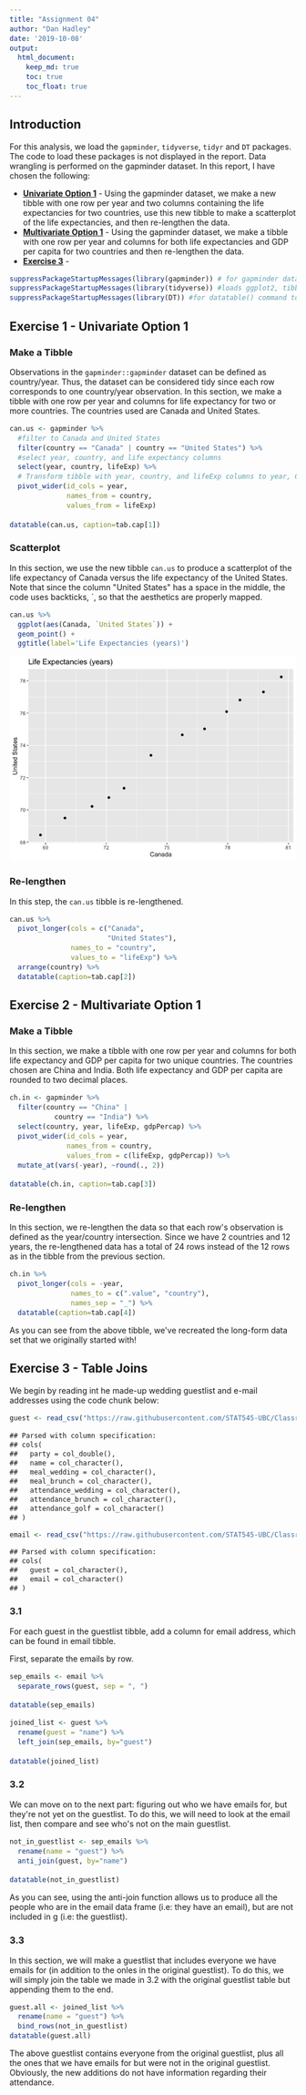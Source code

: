 ```yaml
---
title: "Assignment 04"
author: "Dan Hadley"
date: '2019-10-08'
output: 
  html_document:
    keep_md: true
    toc: true
    toc_float: true
---
```




## Introduction

For this analysis, we load the `gapminder`, `tidyverse`, `tidyr` and `DT` packages.  The code to load these packages is not displayed in the report.  Data wrangling is performed on the gapminder dataset.  In this report, I have chosen the following:

  * [__Univariate Option 1__](#exercise-1---univariate-option-1) - Using the gapminder dataset, we make a new tibble with one row per year and two columns containing the life expectancies for two countries, use this new tibble to make a scatterplot of the life expectancies, and then re-lengthen the data.
  * [__Multivariate Option 1__](#exercise-2---multivariate-option-1) - Using the gapminder dataset, we make a tibble with one row per year and columns for both life expectancies and GDP per capita for two countries and then re-lengthen the data.
  * [__Exercise 3__](#exercise-3---table-joins) - 


```r
suppressPackageStartupMessages(library(gapminder)) # for gapminder dataset
suppressPackageStartupMessages(library(tidyverse)) #loads ggplot2, tibble, tidyr, dplyr packages
suppressPackageStartupMessages(library(DT)) #for datatable() command to display datatables
```

## Exercise 1 - Univariate Option 1

### Make a Tibble

Observations in the `gapminder::gapminder` dataset can be defined as country/year.  Thus, the dataset can be considered tidy since each row corresponds to one country/year observation.  In this section, we make a tibble with one row per year and columns for life expectancy for two or more countries.  The countries used are Canada and United States.


```r
can.us <- gapminder %>% 
  #filter to Canada and United States
  filter(country == "Canada" | country == "United States") %>% 
  #select year, country, and life expectancy columns
  select(year, country, lifeExp) %>% 
  # Transform tibble with year, country, and lifeExp columns to year, Canada and United States with life expectancies
  pivot_wider(id_cols = year,
              names_from = country,
              values_from = lifeExp)

datatable(can.us, caption=tab.cap[1])
```

<!--html_preserve--><div id="htmlwidget-87ca2c710ca686940952" style="width:100%;height:auto;" class="datatables html-widget"></div>
<script type="application/json" data-for="htmlwidget-87ca2c710ca686940952">{"x":{"filter":"none","caption":"<caption>Table 1: Life expectancies (years) for Canada and the United States<\/caption>","data":[["1","2","3","4","5","6","7","8","9","10","11","12"],[1952,1957,1962,1967,1972,1977,1982,1987,1992,1997,2002,2007],[68.75,69.96,71.3,72.13,72.88,74.21,75.76,76.86,77.95,78.61,79.77,80.653],[68.44,69.49,70.21,70.76,71.34,73.38,74.65,75.02,76.09,76.81,77.31,78.242]],"container":"<table class=\"display\">\n  <thead>\n    <tr>\n      <th> <\/th>\n      <th>year<\/th>\n      <th>Canada<\/th>\n      <th>United States<\/th>\n    <\/tr>\n  <\/thead>\n<\/table>","options":{"columnDefs":[{"className":"dt-right","targets":[1,2,3]},{"orderable":false,"targets":0}],"order":[],"autoWidth":false,"orderClasses":false}},"evals":[],"jsHooks":[]}</script><!--/html_preserve-->

### Scatterplot

In this section, we use the new tibble `can.us` to produce a scatterplot of the life expectancy of Canada versus the life expectancy of the United States.  Note that since the column "United States" has a space in the middle, the code uses backticks, \`, so that the aesthetics are properly mapped.


```r
can.us %>% 
  ggplot(aes(Canada, `United States`)) +
  geom_point() +
  ggtitle(label='Life Expectancies (years)')
```

![Figure 1: Scatterplot of life expectancies between Canada and the United States](hw04_files/Q1.2-1.png)

### Re-lengthen 

In this step, the `can.us` tibble is re-lengthened.


```r
can.us %>% 
  pivot_longer(cols = c("Canada",
                        "United States"),
               names_to = "country",
               values_to = "lifeExp") %>% 
  arrange(country) %>% 
  datatable(caption=tab.cap[2])
```

<!--html_preserve--><div id="htmlwidget-fc109dcb970996908c9a" style="width:100%;height:auto;" class="datatables html-widget"></div>
<script type="application/json" data-for="htmlwidget-fc109dcb970996908c9a">{"x":{"filter":"none","caption":"<caption>Table 2: Re-lengthened dataset for life expectancies for Canada and the United States<\/caption>","data":[["1","2","3","4","5","6","7","8","9","10","11","12","13","14","15","16","17","18","19","20","21","22","23","24"],[1952,1957,1962,1967,1972,1977,1982,1987,1992,1997,2002,2007,1952,1957,1962,1967,1972,1977,1982,1987,1992,1997,2002,2007],["Canada","Canada","Canada","Canada","Canada","Canada","Canada","Canada","Canada","Canada","Canada","Canada","United States","United States","United States","United States","United States","United States","United States","United States","United States","United States","United States","United States"],[68.75,69.96,71.3,72.13,72.88,74.21,75.76,76.86,77.95,78.61,79.77,80.653,68.44,69.49,70.21,70.76,71.34,73.38,74.65,75.02,76.09,76.81,77.31,78.242]],"container":"<table class=\"display\">\n  <thead>\n    <tr>\n      <th> <\/th>\n      <th>year<\/th>\n      <th>country<\/th>\n      <th>lifeExp<\/th>\n    <\/tr>\n  <\/thead>\n<\/table>","options":{"columnDefs":[{"className":"dt-right","targets":[1,3]},{"orderable":false,"targets":0}],"order":[],"autoWidth":false,"orderClasses":false}},"evals":[],"jsHooks":[]}</script><!--/html_preserve-->

## Exercise 2 - Multivariate Option 1

### Make a Tibble

In this section, we make a tibble with one row per year and columns for both life expectancy and GDP per capita for two unique countries.  The countries chosen are China and India.  Both life expectancy and GDP per capita are rounded to two decimal places.


```r
ch.in <- gapminder %>% 
  filter(country == "China" |
           country == "India") %>% 
  select(country, year, lifeExp, gdpPercap) %>% 
  pivot_wider(id_cols = year,
              names_from = country,
              values_from = c(lifeExp, gdpPercap)) %>% 
  mutate_at(vars(-year), ~round(., 2))

datatable(ch.in, caption=tab.cap[3])
```

<!--html_preserve--><div id="htmlwidget-8b10d14fd7a741b5a4d4" style="width:100%;height:auto;" class="datatables html-widget"></div>
<script type="application/json" data-for="htmlwidget-8b10d14fd7a741b5a4d4">{"x":{"filter":"none","caption":"<caption>Table 3: Life expectancies (years) and GDP per capitas ($US-inflation adjusted) for China and India<\/caption>","data":[["1","2","3","4","5","6","7","8","9","10","11","12"],[1952,1957,1962,1967,1972,1977,1982,1987,1992,1997,2002,2007],[44,50.55,44.5,58.38,63.12,63.97,65.53,67.27,68.69,70.43,72.03,72.96],[37.37,40.25,43.6,47.19,50.65,54.21,56.6,58.55,60.22,61.77,62.88,64.7],[400.45,575.99,487.67,612.71,676.9,741.24,962.42,1378.9,1655.78,2289.23,3119.28,4959.11],[546.57,590.06,658.35,700.77,724.03,813.34,855.72,976.51,1164.41,1458.82,1746.77,2452.21]],"container":"<table class=\"display\">\n  <thead>\n    <tr>\n      <th> <\/th>\n      <th>year<\/th>\n      <th>lifeExp_China<\/th>\n      <th>lifeExp_India<\/th>\n      <th>gdpPercap_China<\/th>\n      <th>gdpPercap_India<\/th>\n    <\/tr>\n  <\/thead>\n<\/table>","options":{"columnDefs":[{"className":"dt-right","targets":[1,2,3,4,5]},{"orderable":false,"targets":0}],"order":[],"autoWidth":false,"orderClasses":false}},"evals":[],"jsHooks":[]}</script><!--/html_preserve-->

### Re-lengthen

In this section, we re-lengthen the data so that each row's observation is defined as the year/country intersection.  Since we have 2 countries and 12 years, the re-lengthened data has a total of 24 rows instead of the 12 rows as in the tibble from the previous section.


```r
ch.in %>% 
  pivot_longer(cols = -year,
               names_to = c(".value", "country"),
               names_sep = "_") %>% 
  datatable(caption=tab.cap[4])
```

<!--html_preserve--><div id="htmlwidget-efe32b338d3754afaa01" style="width:100%;height:auto;" class="datatables html-widget"></div>
<script type="application/json" data-for="htmlwidget-efe32b338d3754afaa01">{"x":{"filter":"none","caption":"<caption>Table 4: Re-lengthed dataset from Table 3<\/caption>","data":[["1","2","3","4","5","6","7","8","9","10","11","12","13","14","15","16","17","18","19","20","21","22","23","24"],[1952,1952,1957,1957,1962,1962,1967,1967,1972,1972,1977,1977,1982,1982,1987,1987,1992,1992,1997,1997,2002,2002,2007,2007],["China","India","China","India","China","India","China","India","China","India","China","India","China","India","China","India","China","India","China","India","China","India","China","India"],[44,37.37,50.55,40.25,44.5,43.6,58.38,47.19,63.12,50.65,63.97,54.21,65.53,56.6,67.27,58.55,68.69,60.22,70.43,61.77,72.03,62.88,72.96,64.7],[400.45,546.57,575.99,590.06,487.67,658.35,612.71,700.77,676.9,724.03,741.24,813.34,962.42,855.72,1378.9,976.51,1655.78,1164.41,2289.23,1458.82,3119.28,1746.77,4959.11,2452.21]],"container":"<table class=\"display\">\n  <thead>\n    <tr>\n      <th> <\/th>\n      <th>year<\/th>\n      <th>country<\/th>\n      <th>lifeExp<\/th>\n      <th>gdpPercap<\/th>\n    <\/tr>\n  <\/thead>\n<\/table>","options":{"columnDefs":[{"className":"dt-right","targets":[1,3,4]},{"orderable":false,"targets":0}],"order":[],"autoWidth":false,"orderClasses":false}},"evals":[],"jsHooks":[]}</script><!--/html_preserve-->
As you can see from the above tibble, we've recreated the long-form data set that we originally started with!

## Exercise 3 - Table Joins

We begin by reading int he made-up wedding guestlist and e-mail addresses using the code chunk below:


```r
guest <- read_csv("https://raw.githubusercontent.com/STAT545-UBC/Classroom/master/data/wedding/attend.csv")
```

```
## Parsed with column specification:
## cols(
##   party = col_double(),
##   name = col_character(),
##   meal_wedding = col_character(),
##   meal_brunch = col_character(),
##   attendance_wedding = col_character(),
##   attendance_brunch = col_character(),
##   attendance_golf = col_character()
## )
```

```r
email <- read_csv("https://raw.githubusercontent.com/STAT545-UBC/Classroom/master/data/wedding/emails.csv")
```

```
## Parsed with column specification:
## cols(
##   guest = col_character(),
##   email = col_character()
## )
```

### 3.1 
For each guest in the guestlist tibble, add a column for email address, which can be found in email tibble.

First, separate the emails by row.

```r
sep_emails <- email %>% 
  separate_rows(guest, sep = ", ")

datatable(sep_emails)
```

<!--html_preserve--><div id="htmlwidget-804a73018f02a2318451" style="width:100%;height:auto;" class="datatables html-widget"></div>
<script type="application/json" data-for="htmlwidget-804a73018f02a2318451">{"x":{"filter":"none","data":[["1","2","3","4","5","6","7","8","9","10","11","12","13","14","15","16","17","18","19","20","21","22","23","24","25","26","27","28"],["Sommer Medrano","Phillip Medrano","Blanka Medrano","Emaan Medrano","Blair Park","Nigel Webb","Sinead English","Ayra Marks","Jolene Welsh","Hayley Booker","Amayah Sanford","Erika Foley","Ciaron Acosta","Diana Stuart","Daisy-May Caldwell","Martin Caldwell","Violet Caldwell","Nazifa Caldwell","Eric Caldwell","Rosanna Bird","Kurtis Frost","Huma Stokes","Samuel Rutledge","Eddison Collier","Stewart Nicholls","Turner Jones","Albert Marshall","Vivian Marshall"],["sommm@gmail.com","sommm@gmail.com","sommm@gmail.com","sommm@gmail.com","bpark@gmail.com","bpark@gmail.com","singlish@hotmail.ca","marksa42@gmail.com","jw1987@hotmail.com","jw1987@hotmail.com","erikaaaaaa@gmail.com","erikaaaaaa@gmail.com","shining_ciaron@gmail.com","doodledianastu@gmail.com","caldwellfamily5212@gmail.com","caldwellfamily5212@gmail.com","caldwellfamily5212@gmail.com","caldwellfamily5212@gmail.com","caldwellfamily5212@gmail.com","rosy1987b@gmail.com","rosy1987b@gmail.com","humastokes@gmail.com","humastokes@gmail.com","eddison.collier@gmail.com","eddison.collier@gmail.com","tjjones12@hotmail.ca","themarshallfamily1234@gmail.com","themarshallfamily1234@gmail.com"]],"container":"<table class=\"display\">\n  <thead>\n    <tr>\n      <th> <\/th>\n      <th>guest<\/th>\n      <th>email<\/th>\n    <\/tr>\n  <\/thead>\n<\/table>","options":{"order":[],"autoWidth":false,"orderClasses":false,"columnDefs":[{"orderable":false,"targets":0}]}},"evals":[],"jsHooks":[]}</script><!--/html_preserve-->


```r
joined_list <- guest %>% 
  rename(guest = "name") %>% 
  left_join(sep_emails, by="guest")

datatable(joined_list)
```

<!--html_preserve--><div id="htmlwidget-642218a5c54499d21d92" style="width:100%;height:auto;" class="datatables html-widget"></div>
<script type="application/json" data-for="htmlwidget-642218a5c54499d21d92">{"x":{"filter":"none","data":[["1","2","3","4","5","6","7","8","9","10","11","12","13","14","15","16","17","18","19","20","21","22","23","24","25","26","27","28","29","30"],[1,1,1,1,2,2,3,4,5,5,5,6,6,7,7,8,9,10,11,12,12,12,12,12,13,13,14,14,15,15],["Sommer Medrano","Phillip Medrano","Blanka Medrano","Emaan Medrano","Blair Park","Nigel Webb","Sinead English","Ayra Marks","Atlanta Connolly","Denzel Connolly","Chanelle Shah","Jolene Welsh","Hayley Booker","Amayah Sanford","Erika Foley","Ciaron Acosta","Diana Stuart","Cosmo Dunkley","Cai Mcdaniel","Daisy-May Caldwell","Martin Caldwell","Violet Caldwell","Nazifa Caldwell","Eric Caldwell","Rosanna Bird","Kurtis Frost","Huma Stokes","Samuel Rutledge","Eddison Collier","Stewart Nicholls"],["PENDING","vegetarian","chicken","PENDING","chicken",null,"PENDING","vegetarian","PENDING","fish","chicken",null,"vegetarian",null,"PENDING","PENDING","vegetarian","PENDING","fish","chicken","PENDING","PENDING","chicken","chicken","vegetarian","PENDING",null,"chicken","PENDING","chicken"],["PENDING","Menu C","Menu A","PENDING","Menu C",null,"PENDING","Menu B","PENDING","Menu B","Menu C",null,"Menu C","PENDING","PENDING","Menu A","Menu C","PENDING","Menu C","Menu B","PENDING","PENDING","PENDING","Menu B","Menu C","PENDING",null,"Menu C","PENDING","Menu B"],["PENDING","CONFIRMED","CONFIRMED","PENDING","CONFIRMED","CANCELLED","PENDING","PENDING","PENDING","CONFIRMED","CONFIRMED","CANCELLED","CONFIRMED","CANCELLED","PENDING","PENDING","CONFIRMED","PENDING","CONFIRMED","CONFIRMED","PENDING","PENDING","PENDING","CONFIRMED","CONFIRMED","PENDING","CANCELLED","CONFIRMED","PENDING","CONFIRMED"],["PENDING","CONFIRMED","CONFIRMED","PENDING","CONFIRMED","CANCELLED","PENDING","PENDING","PENDING","CONFIRMED","CONFIRMED","CANCELLED","CONFIRMED","PENDING","PENDING","PENDING","CONFIRMED","PENDING","CONFIRMED","CONFIRMED","PENDING","PENDING","PENDING","CONFIRMED","CONFIRMED","PENDING","CANCELLED","CONFIRMED","PENDING","CONFIRMED"],["PENDING","CONFIRMED","CONFIRMED","PENDING","CONFIRMED","CANCELLED","PENDING","PENDING","PENDING","CONFIRMED","CONFIRMED","CANCELLED","CONFIRMED","PENDING","PENDING","PENDING","CONFIRMED","PENDING","CONFIRMED","CONFIRMED","PENDING","PENDING","PENDING","CONFIRMED","CONFIRMED","PENDING","CANCELLED","CONFIRMED","PENDING","CONFIRMED"],["sommm@gmail.com","sommm@gmail.com","sommm@gmail.com","sommm@gmail.com","bpark@gmail.com","bpark@gmail.com","singlish@hotmail.ca","marksa42@gmail.com",null,null,null,"jw1987@hotmail.com","jw1987@hotmail.com","erikaaaaaa@gmail.com","erikaaaaaa@gmail.com","shining_ciaron@gmail.com","doodledianastu@gmail.com",null,null,"caldwellfamily5212@gmail.com","caldwellfamily5212@gmail.com","caldwellfamily5212@gmail.com","caldwellfamily5212@gmail.com","caldwellfamily5212@gmail.com","rosy1987b@gmail.com","rosy1987b@gmail.com","humastokes@gmail.com","humastokes@gmail.com","eddison.collier@gmail.com","eddison.collier@gmail.com"]],"container":"<table class=\"display\">\n  <thead>\n    <tr>\n      <th> <\/th>\n      <th>party<\/th>\n      <th>guest<\/th>\n      <th>meal_wedding<\/th>\n      <th>meal_brunch<\/th>\n      <th>attendance_wedding<\/th>\n      <th>attendance_brunch<\/th>\n      <th>attendance_golf<\/th>\n      <th>email<\/th>\n    <\/tr>\n  <\/thead>\n<\/table>","options":{"columnDefs":[{"className":"dt-right","targets":1},{"orderable":false,"targets":0}],"order":[],"autoWidth":false,"orderClasses":false}},"evals":[],"jsHooks":[]}</script><!--/html_preserve-->

### 3.2
We can move on to the next part: figuring out who we have emails for, but they're not yet on the guestlist. To do this, we will need to look at the email list, then compare and see who's not on the main guestlist.


```r
not_in_guestlist <- sep_emails %>%  
  rename(name = "guest") %>% 
  anti_join(guest, by="name")

datatable(not_in_guestlist)
```

<!--html_preserve--><div id="htmlwidget-e708a6f6c1f4c0d46c9f" style="width:100%;height:auto;" class="datatables html-widget"></div>
<script type="application/json" data-for="htmlwidget-e708a6f6c1f4c0d46c9f">{"x":{"filter":"none","data":[["1","2","3"],["Turner Jones","Albert Marshall","Vivian Marshall"],["tjjones12@hotmail.ca","themarshallfamily1234@gmail.com","themarshallfamily1234@gmail.com"]],"container":"<table class=\"display\">\n  <thead>\n    <tr>\n      <th> <\/th>\n      <th>name<\/th>\n      <th>email<\/th>\n    <\/tr>\n  <\/thead>\n<\/table>","options":{"order":[],"autoWidth":false,"orderClasses":false,"columnDefs":[{"orderable":false,"targets":0}]}},"evals":[],"jsHooks":[]}</script><!--/html_preserve-->

As you can see, using the anti-join function allows us to produce all the people who are in the email data frame (i.e: they have an email), but are not included in g (i.e: the guestlist). 

### 3.3 
In this section, we will make a guestlist that includes everyone we have emails for (in addition to the onles in the original guestlist). To do this, we will simply join the table we made in 3.2 with the original guestlist table but appending them to the end. 


```r
guest.all <- joined_list %>% 
  rename(name = "guest") %>% 
  bind_rows(not_in_guestlist)
datatable(guest.all)
```

<!--html_preserve--><div id="htmlwidget-193ebdb619d1a76c9fd5" style="width:100%;height:auto;" class="datatables html-widget"></div>
<script type="application/json" data-for="htmlwidget-193ebdb619d1a76c9fd5">{"x":{"filter":"none","data":[["1","2","3","4","5","6","7","8","9","10","11","12","13","14","15","16","17","18","19","20","21","22","23","24","25","26","27","28","29","30","31","32","33"],[1,1,1,1,2,2,3,4,5,5,5,6,6,7,7,8,9,10,11,12,12,12,12,12,13,13,14,14,15,15,null,null,null],["Sommer Medrano","Phillip Medrano","Blanka Medrano","Emaan Medrano","Blair Park","Nigel Webb","Sinead English","Ayra Marks","Atlanta Connolly","Denzel Connolly","Chanelle Shah","Jolene Welsh","Hayley Booker","Amayah Sanford","Erika Foley","Ciaron Acosta","Diana Stuart","Cosmo Dunkley","Cai Mcdaniel","Daisy-May Caldwell","Martin Caldwell","Violet Caldwell","Nazifa Caldwell","Eric Caldwell","Rosanna Bird","Kurtis Frost","Huma Stokes","Samuel Rutledge","Eddison Collier","Stewart Nicholls","Turner Jones","Albert Marshall","Vivian Marshall"],["PENDING","vegetarian","chicken","PENDING","chicken",null,"PENDING","vegetarian","PENDING","fish","chicken",null,"vegetarian",null,"PENDING","PENDING","vegetarian","PENDING","fish","chicken","PENDING","PENDING","chicken","chicken","vegetarian","PENDING",null,"chicken","PENDING","chicken",null,null,null],["PENDING","Menu C","Menu A","PENDING","Menu C",null,"PENDING","Menu B","PENDING","Menu B","Menu C",null,"Menu C","PENDING","PENDING","Menu A","Menu C","PENDING","Menu C","Menu B","PENDING","PENDING","PENDING","Menu B","Menu C","PENDING",null,"Menu C","PENDING","Menu B",null,null,null],["PENDING","CONFIRMED","CONFIRMED","PENDING","CONFIRMED","CANCELLED","PENDING","PENDING","PENDING","CONFIRMED","CONFIRMED","CANCELLED","CONFIRMED","CANCELLED","PENDING","PENDING","CONFIRMED","PENDING","CONFIRMED","CONFIRMED","PENDING","PENDING","PENDING","CONFIRMED","CONFIRMED","PENDING","CANCELLED","CONFIRMED","PENDING","CONFIRMED",null,null,null],["PENDING","CONFIRMED","CONFIRMED","PENDING","CONFIRMED","CANCELLED","PENDING","PENDING","PENDING","CONFIRMED","CONFIRMED","CANCELLED","CONFIRMED","PENDING","PENDING","PENDING","CONFIRMED","PENDING","CONFIRMED","CONFIRMED","PENDING","PENDING","PENDING","CONFIRMED","CONFIRMED","PENDING","CANCELLED","CONFIRMED","PENDING","CONFIRMED",null,null,null],["PENDING","CONFIRMED","CONFIRMED","PENDING","CONFIRMED","CANCELLED","PENDING","PENDING","PENDING","CONFIRMED","CONFIRMED","CANCELLED","CONFIRMED","PENDING","PENDING","PENDING","CONFIRMED","PENDING","CONFIRMED","CONFIRMED","PENDING","PENDING","PENDING","CONFIRMED","CONFIRMED","PENDING","CANCELLED","CONFIRMED","PENDING","CONFIRMED",null,null,null],["sommm@gmail.com","sommm@gmail.com","sommm@gmail.com","sommm@gmail.com","bpark@gmail.com","bpark@gmail.com","singlish@hotmail.ca","marksa42@gmail.com",null,null,null,"jw1987@hotmail.com","jw1987@hotmail.com","erikaaaaaa@gmail.com","erikaaaaaa@gmail.com","shining_ciaron@gmail.com","doodledianastu@gmail.com",null,null,"caldwellfamily5212@gmail.com","caldwellfamily5212@gmail.com","caldwellfamily5212@gmail.com","caldwellfamily5212@gmail.com","caldwellfamily5212@gmail.com","rosy1987b@gmail.com","rosy1987b@gmail.com","humastokes@gmail.com","humastokes@gmail.com","eddison.collier@gmail.com","eddison.collier@gmail.com","tjjones12@hotmail.ca","themarshallfamily1234@gmail.com","themarshallfamily1234@gmail.com"]],"container":"<table class=\"display\">\n  <thead>\n    <tr>\n      <th> <\/th>\n      <th>party<\/th>\n      <th>name<\/th>\n      <th>meal_wedding<\/th>\n      <th>meal_brunch<\/th>\n      <th>attendance_wedding<\/th>\n      <th>attendance_brunch<\/th>\n      <th>attendance_golf<\/th>\n      <th>email<\/th>\n    <\/tr>\n  <\/thead>\n<\/table>","options":{"columnDefs":[{"className":"dt-right","targets":1},{"orderable":false,"targets":0}],"order":[],"autoWidth":false,"orderClasses":false}},"evals":[],"jsHooks":[]}</script><!--/html_preserve-->

The above guestlist contains everyone from the original guestlist, plus all the ones that we have emails for but were not in the original guestlist. Obviously, the new additions do not have information regarding their attendance. 


